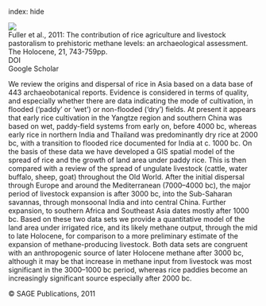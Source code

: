 index: hide

<div class="Citation">
    <div class="Citation-thumb CitationThumb-linked"  data-href="https://doi.org/10.1177/0959683611398052">
      <img src="https://static.claimspace.cloud/climate-study-static/refs/thumbs/6/Fuller_et_al_2011-thumb.png" />
    </div>

  <div class="Citation-body">
    <div class="Citation-text">Fuller et al., 2011: The contribution of rice agriculture and livestock pastoralism to prehistoric methane levels: an archaeological assessment. <span class="Article-journal">The Holocene, </span><span class="Article-volume">21, </span>743-759pp.</div>
    <div class="Citation-links">
      <div class="CitationLink" data-href="https://doi.org/10.1177/0959683611398052">
        <div class="CitationLink-icon CitationLink-Doi"></div>
        <div class="CitationLink-text">DOI</div>
      </div>
      <div class="CitationLink" data-href="https://scholar.google.com/scholar?q=10.1177/0959683611398052">
        <div class="CitationLink-icon CitationLink-Scholar"></div>
        <div class="CitationLink-text">Google Scholar</div>
      </div>
    </div>
  </div>
</div>

We review the origins and dispersal of rice in Asia based on a data base of 443 archaeobotanical reports. Evidence is considered in terms of quality, and especially whether there are data indicating the mode of cultivation, in flooded (‘paddy’ or ‘wet’) or non-flooded (‘dry’) fields. At present it appears that early rice cultivation in the Yangtze region and southern China was based on wet, paddy-field systems from early on, before 4000 bc, whereas early rice in northern India and Thailand was predominantly dry rice at 2000 bc, with a transition to flooded rice documented for India at c. 1000 bc. On the basis of these data we have developed a GIS spatial model of the spread of rice and the growth of land area under paddy rice. This is then compared with a review of the spread of ungulate livestock (cattle, water buffalo, sheep, goat) throughout the Old World. After the initial dispersal through Europe and around the Mediterranean (7000–4000 bc), the major period of livestock expansion is after 3000 bc, into the Sub-Saharan savannas, through monsoonal India and into central China. Further expansion, to southern Africa and Southeast Asia dates mostly after 1000 bc. Based on these two data sets we provide a quantitative model of the land area under irrigated rice, and its likely methane output, through the mid to late Holocene, for comparison to a more preliminary estimate of the expansion of methane-producing livestock. Both data sets are congruent with an anthropogenic source of later Holocene methane after 3000 bc, although it may be that increase in methane input from livestock was most significant in the 3000–1000 bc period, whereas rice paddies become an increasingly significant source especially after 2000 bc.

<div class="Citation-copy">
&copy; SAGE Publications, 2011
</div>